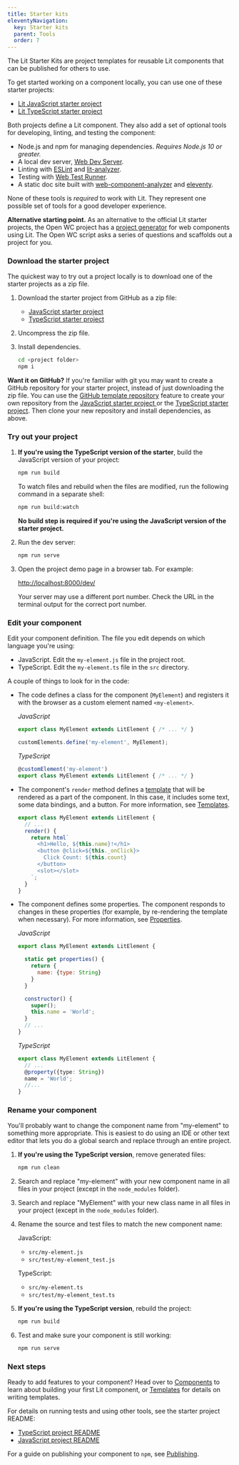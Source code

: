 ```yaml
---
title: Starter kits
eleventyNavigation:
  key: Starter kits
  parent: Tools
  order: 7
---
```


The Lit Starter Kits are project templates for reusable Lit components that can be published for others to use.

To get started working on a component locally, you can use one of these starter projects:

*   [Lit JavaScript starter project ](https://github.com/PolymerLabs/lit-element-starter-js)
*   [Lit TypeScript starter project](https://github.com/PolymerLabs/lit-element-starter-ts)

Both projects define a Lit component. They also add a set of optional tools for developing, linting, and testing the component:

*   Node.js and npm for managing dependencies. _Requires Node.js 10 or greater._
*   A local dev server,  [Web Dev Server](https://modern-web.dev/docs/dev-server/overview/).
*   Linting with [ESLint](https://eslint.org/) and [lit-analyzer](https://www.npmjs.com/package/lit-analyzer).
*   Testing with [Web Test Runner](https://modern-web.dev/docs/test-runner/overview/).
*   A static doc site built with [web-component-analyzer](https://www.npmjs.com/package/web-component-analyzer) and [eleventy](https://www.11ty.dev/).

None of these tools is _required_ to work with Lit. They represent one possible set of tools for a good developer experience.

<div class="alert alert-info">

**Alternative starting point.** As an alternative to the official Lit starter projects, the Open WC project has a [project generator](https://open-wc.org/docs/development/generator/) for web components using Lit. The Open WC script asks a series of questions and scaffolds out a project for you.

</div>

### Download the starter project

The quickest way to try out a project locally is to download one of the starter projects as a zip file.

1.  Download the starter project from GitHub as a zip file:

    *   [JavaScript starter project](https://github.com/PolymerLabs/lit-element-starter-js/archive/master.zip)
    *   [TypeScript starter project](https://github.com/PolymerLabs/lit-element-starter-ts/archive/master.zip)

1.  Uncompress the zip file.

1.  Install dependencies.

    ```bash
    cd <project folder>
    npm i
    ```

<div class="alert alert-info">

**Want it on GitHub?** If you're familiar with git you may want to create a GitHub repository for your starter project,
instead of just downloading the zip file. You can use the [GitHub template repository](https://help.github.com/en/github/creating-cloning-and-archiving-repositories/creating-a-repository-from-a-template) feature to create your own repository from the [JavaScript starter project ](https://github.com/PolymerLabs/lit-element-starter-js) or the [TypeScript starter project](https://github.com/PolymerLabs/lit-element-starter-ts). Then clone your new repository and install dependencies, as above.

</div>

### Try out your project

1.  **If you're using the TypeScript version of the starter**, build the JavaScript version of your project:

    ```bash
    npm run build
    ```

    To watch files and rebuild when the files are modified, run the following command in a separate shell:

    ```bash
    npm run build:watch
    ```

    **No build step is required if you're using the JavaScript version of the starter project.**

1.  Run the dev server:

    ```bash
    npm run serve
    ```

1.  Open the project demo page in a browser tab. For example:

    [http://localhost:8000/dev/](http://localhost:8000/dev/)

    Your server may use a different port number. Check the URL in the terminal output for the correct port number.


### Edit your component

Edit your component definition. The file you edit depends on which language you're using:

*   JavaScript. Edit the `my-element.js` file in the project root.
*   TypeScript. Edit the `my-element.ts` file in the `src` directory.

A couple of things to look for in the code:

*   The code defines a class for the component (`MyElement`) and registers it with the browser as a custom element named `<my-element>`.

    _JavaScript_

    ```js
    export class MyElement extends LitElement { /* ... */ }

    customElements.define('my-element', MyElement);
    ```

    _TypeScript_

    ```ts
    @customElement('my-element')
    export class MyElement extends LitElement { /* ... */ }
    ```

*   The component's `render` method defines a [template](/docs/templates/overview/) that will be rendered as a part of the component. In this case, it includes some text, some data bindings, and a button. For more information, see [Templates](/docs/templates/overview/).

    ```js
    export class MyElement extends LitElement {
      // ...
      render() {
        return html`
          <h1>Hello, ${this.name}!</h1>
          <button @click=${this._onClick}>
            Click Count: ${this.count}
          </button>
          <slot></slot>
        `;
      }
    }
    ```

*   The component defines some properties. The component responds to changes in these properties (for example, by re-rendering the template when necessary). For more information, see [Properties](/docs/components/properties/).

    _JavaScript_

    ```js
    export class MyElement extends LitElement {

      static get properties() {
        return {
          name: {type: String}
        }
      }

      constructor() {
        super();
        this.name = 'World';
      }
      // ...
    }
    ```

    _TypeScript_

    ```ts
    export class MyElement extends LitElement {
      // ...
      @property({type: String})
      name = 'World';
      //...
    }
    ```

### Rename your component

You'll probably want to change the component name from "my-element" to something more appropriate. This is easiest to do using an IDE or other text editor that lets you do a global search and replace through an entire project.

1.  **If you're using the TypeScript version**, remove generated files:

    ```bash
    npm run clean
    ```

1.  Search and replace "my-element" with your new component name in all files in your project (except in the `node_modules` folder).
1.  Search and replace "MyElement" with your new class name in all files in your project (except in the `node_modules` folder).
1.  Rename the source and test files to match the new component name:

    JavaScript:

    * `src/my-element.js`
    * `src/test/my-element_test.js`

    TypeScript:

    * `src/my-element.ts`
    * `src/test/my-element_test.ts`

1.  **If you're using the TypeScript version**, rebuild the project:

    ```bash
    npm run build
    ```

1.  Test and make sure your component is still working:

    ```bash
    npm run serve
    ```

### Next steps

Ready to add features to your component? Head over to [Components](/docs/components/overview/) to learn about building your first Lit component, or [Templates](/docs/templates/overview/) for details on writing templates.

For details on running tests and using other tools, see the starter project README:

*   [TypeScript project README](https://github.com/PolymerLabs/lit-element-starter-ts/blob/master/README.md)
*   [JavaScript project README](https://github.com/PolymerLabs/lit-element-starter-js/blob/master/README.md)

For a guide on publishing your component to `npm`, see [Publishing](/docs/tools/publishing/).

